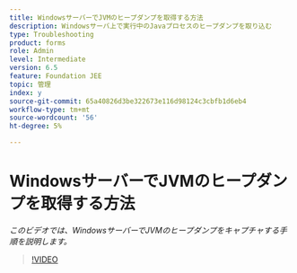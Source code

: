 ```yaml
---
title: WindowsサーバーでJVMのヒープダンプを取得する方法
description: Windowsサーバ上で実行中のJavaプロセスのヒープダンプを取り込む
type: Troubleshooting
product: forms
role: Admin
level: Intermediate
version: 6.5
feature: Foundation JEE
topic: 管理
index: y
source-git-commit: 65a40826d3be322673e116d98124c3cbfb1d6eb4
workflow-type: tm+mt
source-wordcount: '56'
ht-degree: 5%

---
```



# WindowsサーバーでJVMのヒープダンプを取得する方法

*このビデオでは、WindowsサーバーでJVMのヒープダンプをキャプチャする手順を説明します。*

>[!VIDEO](https://video.tv.adobe.com/v/335490?quality=9&learn=on)